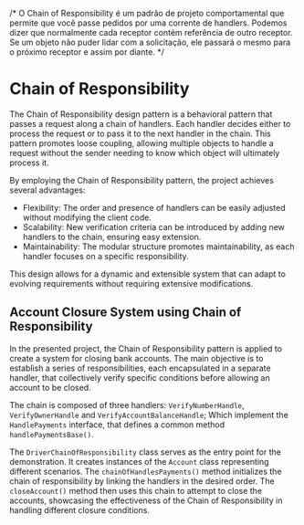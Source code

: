 /*
O Chain of Responsibility é um padrão de projeto comportamental que
permite que você passe pedidos por uma corrente de handlers.
Podemos dizer que normalmente cada receptor contém referência de outro
receptor. Se um objeto não puder lidar com a solicitação, ele passará
o mesmo para o próximo receptor e assim por diante.
*/

# Chain of Responsibility
The Chain of Responsibility design pattern is a behavioral pattern that passes a request along a chain of handlers. Each 
handler decides either to process the request or to pass it to the next handler in the chain. This pattern promotes 
loose coupling, allowing multiple objects to handle a request without the sender needing to know which object will 
ultimately process it.

By employing the Chain of Responsibility pattern, the project achieves several advantages:
- Flexibility: The order and presence of handlers can be easily adjusted without modifying the client code.
- Scalability: New verification criteria can be introduced by adding new handlers to the chain, ensuring easy extension.
- Maintainability: The modular structure promotes maintainability, as each handler focuses on a specific responsibility.

This design allows for a dynamic and extensible system that can adapt to evolving requirements without requiring 
extensive modifications.

## Account Closure System using Chain of Responsibility

In the presented project, the Chain of Responsibility pattern is applied to create a system for closing bank accounts. 
The main objective is to establish a series of responsibilities, each encapsulated in a separate handler, that 
collectively verify specific conditions before allowing an account to be closed.

The chain is composed of three handlers: `VerifyNumberHandle`, `VerifyOwnerHandle` and `VerifyAccountBalanceHandle`;
Which implement the `HandlePayments` interface, that defines a common method `handlePaymentsBase()`.

The `DriverChainOfResponsibility` class serves as the entry point for the demonstration. It creates instances of the
`Account` class representing different scenarios. The `chainOfHandlesPayments()` method initializes the chain of 
responsibility by linking the handlers in the desired order. The `closeAccount()` method then uses this chain to 
attempt to close the accounts, showcasing the effectiveness of the Chain of Responsibility in handling different closure 
conditions.

